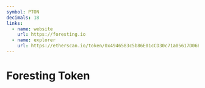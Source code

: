 ```yaml
---
symbol: PTON
decimals: 18
links:
  - name: website
    url: https://foresting.io
  - name: explorer
    url: https://etherscan.io/token/0x4946583c5b86E01cCD30c71a05617D06E3E73060
---
```


# Foresting Token
